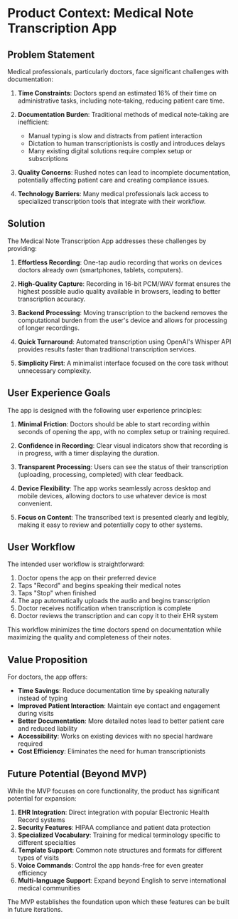 # Product Context: Medical Note Transcription App

## Problem Statement

Medical professionals, particularly doctors, face significant challenges with documentation:

1. **Time Constraints**: Doctors spend an estimated 16% of their time on administrative tasks, including note-taking, reducing patient care time.

2. **Documentation Burden**: Traditional methods of medical note-taking are inefficient:
   - Manual typing is slow and distracts from patient interaction
   - Dictation to human transcriptionists is costly and introduces delays
   - Many existing digital solutions require complex setup or subscriptions

3. **Quality Concerns**: Rushed notes can lead to incomplete documentation, potentially affecting patient care and creating compliance issues.

4. **Technology Barriers**: Many medical professionals lack access to specialized transcription tools that integrate with their workflow.

## Solution

The Medical Note Transcription App addresses these challenges by providing:

1. **Effortless Recording**: One-tap audio recording that works on devices doctors already own (smartphones, tablets, computers).

2. **High-Quality Capture**: Recording in 16-bit PCM/WAV format ensures the highest possible audio quality available in browsers, leading to better transcription accuracy.

3. **Backend Processing**: Moving transcription to the backend removes the computational burden from the user's device and allows for processing of longer recordings.

4. **Quick Turnaround**: Automated transcription using OpenAI's Whisper API provides results faster than traditional transcription services.

5. **Simplicity First**: A minimalist interface focused on the core task without unnecessary complexity.

## User Experience Goals

The app is designed with the following user experience principles:

1. **Minimal Friction**: Doctors should be able to start recording within seconds of opening the app, with no complex setup or training required.

2. **Confidence in Recording**: Clear visual indicators show that recording is in progress, with a timer displaying the duration.

3. **Transparent Processing**: Users can see the status of their transcription (uploading, processing, completed) with clear feedback.

4. **Device Flexibility**: The app works seamlessly across desktop and mobile devices, allowing doctors to use whatever device is most convenient.

5. **Focus on Content**: The transcribed text is presented clearly and legibly, making it easy to review and potentially copy to other systems.

## User Workflow

The intended user workflow is straightforward:

1. Doctor opens the app on their preferred device
2. Taps "Record" and begins speaking their medical notes
3. Taps "Stop" when finished
4. The app automatically uploads the audio and begins transcription
5. Doctor receives notification when transcription is complete
6. Doctor reviews the transcription and can copy it to their EHR system

This workflow minimizes the time doctors spend on documentation while maximizing the quality and completeness of their notes.

## Value Proposition

For doctors, the app offers:

- **Time Savings**: Reduce documentation time by speaking naturally instead of typing
- **Improved Patient Interaction**: Maintain eye contact and engagement during visits
- **Better Documentation**: More detailed notes lead to better patient care and reduced liability
- **Accessibility**: Works on existing devices with no special hardware required
- **Cost Efficiency**: Eliminates the need for human transcriptionists

## Future Potential (Beyond MVP)

While the MVP focuses on core functionality, the product has significant potential for expansion:

1. **EHR Integration**: Direct integration with popular Electronic Health Record systems
2. **Security Features**: HIPAA compliance and patient data protection
3. **Specialized Vocabulary**: Training for medical terminology specific to different specialties
4. **Template Support**: Common note structures and formats for different types of visits
5. **Voice Commands**: Control the app hands-free for even greater efficiency
6. **Multi-language Support**: Expand beyond English to serve international medical communities

The MVP establishes the foundation upon which these features can be built in future iterations.
